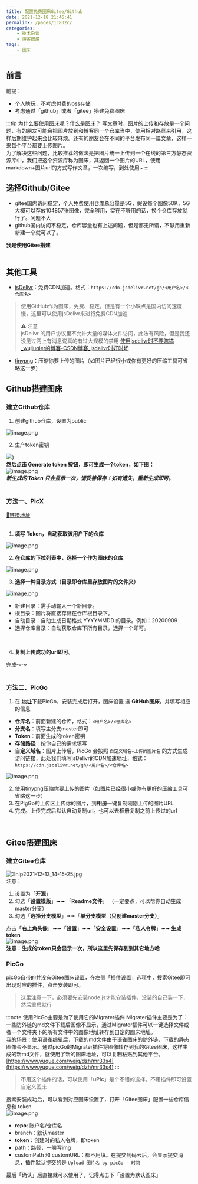 ```yaml
---
title: 配置免费图床Gitee/Github
date: 2021-12-18 21:46:41
permalink: /pages/1c832c/
categories:
    - 技术杂谈
    - 博客搭建
tags:
    - 图床
---
```


## 前言
前提：
 - 个人瞎玩，不考虑付费的oss存储
 - 考虑通过「github」或者「gitee」搭建免费图床

:::tip 为什么要使用图床呢？什么是图床？
写文章时，图片的上传和存放是一个问题，有的朋友可能会把图片放到和博客同一个仓库当中，使用相对路径来引用，这样后期维护起来会比较麻烦。还有的朋友会在不同的平台发布同一篇文章，这样一来每个平台都要上传图片。<br />为了解决这些问题，比较推荐的做法是把图片统一上传到一个在线的第三方静态资源库中，我们把这个资源库称为图床，其返回一个图片的URL，使用markdown+图片url的方式写作文章，一次编写，到处使用~
:::


## 选择Github/Gitee

- gitee国内访问稳定，个人免费使用仓库总容量是5G，假设每个图像50K，5G大概可以存放104857张图像，完全够用，实在不够用的话，换个仓库存放就行了。问题不大
- github国内访问不稳定，仓库容量也有上述问题，但是都无所谓，不够用重新新建一个就可以了。



**我是使用Gitee搭建**<br />​<br />
## 其他工具

- [jsDelivr](http://www.jsdelivr.com/)：免费CDN加速。格式：`https://cdn.jsdelivr.net/gh/<用户名>/<仓库名>`
> 使用GitHub作为图床，免费、稳定，但是有一个小缺点是国内访问速度慢，这里可以使用jsDelivr来进行免费CDN加速
>
> ⚠️ 注意<br />jsDelivr 的用户协议里不允许大量的媒体文件访问，此法有风险，但是我还没见过网上有消息说真的有过大规模的禁用 [使用jsdelivr时不要瞎搞_wujiuqier的博客-CSDN博客_jsdelivr时好时坏](http://link.zhihu.com/?target=https%3A//blog.csdn.net/qq_35977139/article/details/108218431)<br />

- [tinypng](https://tinypng.cn/)：压缩你要上传的图片（如图片已经很小或你有更好的压缩工具可省略这一步）



## Github搭建图床
### 建立Github仓库

1. 创建github仓库，设置为public

![image.png](https://gitee.com/isgangzi/image-store/raw/master/img/1639117962647-6f4fc34f-2e39-4959-a360-ad8d690516d7.png)

2. 生产token密钥

![](https://gitee.com/isgangzi/image-store/raw/master/img/image.png))<br />**然后点击 Generate token 按钮，即可生成一个token，如下图：**<br />![image.png](https://gitee.com/isgangzi/image-store/raw/master/img/1639118005094-d78b488e-eee0-43f5-8f31-c9744252d7a5.png)<br />_**新生成的 Token 只会显示一次，请妥善保存！如有遗失，重新生成即可。**_<br /><br />
### 方法一、PicX
[🔗链接地址](https://picx.xpoet.cn/#/upload)<br />​<br />

1. **填写 Token，自动获取该用户下的仓库**

![image.png](https://gitee.com/isgangzi/image-store/raw/master/img/1639118081960-4695f6eb-3587-4821-9a95-9d7bec723381.png)

2. **在仓库的下拉列表中，选择一个作为图床的仓库**

![image.png](https://gitee.com/isgangzi/image-store/raw/master/img/1639118081985-811b12aa-c870-4d4b-963b-68bff0109a41.png)

3. **选择一种目录方式（目录即仓库里存放图片的文件夹）**

![image.png](https://gitee.com/isgangzi/image-store/raw/master/img/1639118081983-6e309b86-741c-4fb8-b447-d0573ce96e7e.png)

- 新建目录：需手动输入一个新目录。
- 根目录：图片将直接存储在仓库根目录下。
- 自动目录：自动生成日期格式 YYYYMMDD 的目录。例如：20200909
- 选择仓库目录：自动获取仓库下所有目录，选择一个即可。

**​**<br />

4. **复制上传成功的url即可**。



完成～～<br />​<br />
### 方法二、PicGo

1. 在 [地址](https://github.com/Molunerfinn/picgo/releases)下载PicGo，安装完成后打开，图床设置 选 **GitHub图床**，并填写相应的信息
- **仓库名**：前面新建的仓库，格式：`<用户名>/<仓库名>`
- **分支名**：填写主分支master即可
- **Token**：前面生成的token密钥
- **存储路径**：按你自己的需求填写
- **自定义域名**：图片上传后，PicGo 会按照 `自定义域名+上传的图片名` 的方式生成访问链接，此处我们填写jsDelivr的CDN加速地址，格式：`https://cdn.jsdelivr.net/gh/<用户名>/<仓库名>`

![image.png](https://gitee.com/isgangzi/image-store/raw/master/img/1639557727154-52eb83d5-5e41-4cab-aea8-1a1985533d9b.png)

2. 使用[tinypng](https://tinypng.cn/)压缩你要上传的图片（如图片已经很小或你有更好的压缩工具可省略这一步）
2. 在PigGo的上传区上传你的图片，到**相册**一键复制刚刚上传的图片URL
2. 完成。上传完成后默认自动复制url。也可以去相册复制之前上传过的url


<br />

## Gitee搭建图床
### 建立Gitee仓库
![Xnip2021-12-13_14-15-25.jpg](https://gitee.com/isgangzi/image-store/raw/master/img/1639376355800-de9fbd25-be6b-4619-9081-88b47d4b83f8.jpeg)<br />注意：

1. 设置为「**开源**」
1. 勾选「**设置模版**」➠➠ 「**Readme文件**」 （一定要点，可以帮你自动生成master分支）
1. 勾选「**选择分支模型**」➠➠「**单分支模型（只创建master分支）**」



点击「**右上角头像**」➠➠「**设置**」➠➠「**安全设置**」➠➠「**私人令牌**」➠➠ **生成token**<br />![image.png](https://gitee.com/isgangzi/image-store/raw/master/img/1639376630067-a2cd6396-f33f-466b-89ee-520c3c8ed7f1.png)<br />**注意：生成的token只会显示一次，所以这里先保存到到其它地方哈**<br />

### PicGo
picGo自带的并没有Gitee图床设置，在左侧「插件设置」选项中，搜索Gitee即可出现对应的插件，点击安装即可。
> 这里注意一下，必须要先安装node.js才能安装插件，没装的自己装一下，然后重启就行

:::note 使用PicGo主要是为了使用它的Migrater插件
Migrater插件主要是为了：一些防外链的md文件下载后图像不显示，通过Migrater插件可以一键选择文件或者一个文件夹下的所有文件中的图像地址转存到自定的图床地址。<br />我的场景：使用语雀编辑后，下载的md文件由于语雀图床的防外链，下载的静态图像会不显示。通过picGo的Migrater插件将图像转存到我的Gitee图床，这样生成的新md文件，就使用了新的图床地址，可以复制粘贴到其他平台。<br />[https://www.yuque.com/weig/dzh/mr33s4](https://www.yuque.com/weig/dzh/mr33s4)
:::


> 不用这个插件的话，可以使用「**uPic**」是个不错的选择。不用插件即可设置自定义图床



搜索安装成功后，可以看到对应图床设置了，打开「Gitee图床」配置一些仓库信息和 token<br />![image.png](https://gitee.com/isgangzi/image-store/raw/master/img/1639377081360-c6e1fc5a-1024-4935-8e87-a935ce8802d6.png)

- **repo**: 账户名/仓库名
- branch：默认master
- **token**：创建时的私人令牌，即token
- path：路径，一般写img
- customPath 和 customURL：都不用填。在提交到码云后，会显示提交消息，插件默认提交的是 `Upload 图片名 by picGo - 时间`



最后「确认」后直接就可以使用了，记得点击下「设置为默认图床」<br />​











